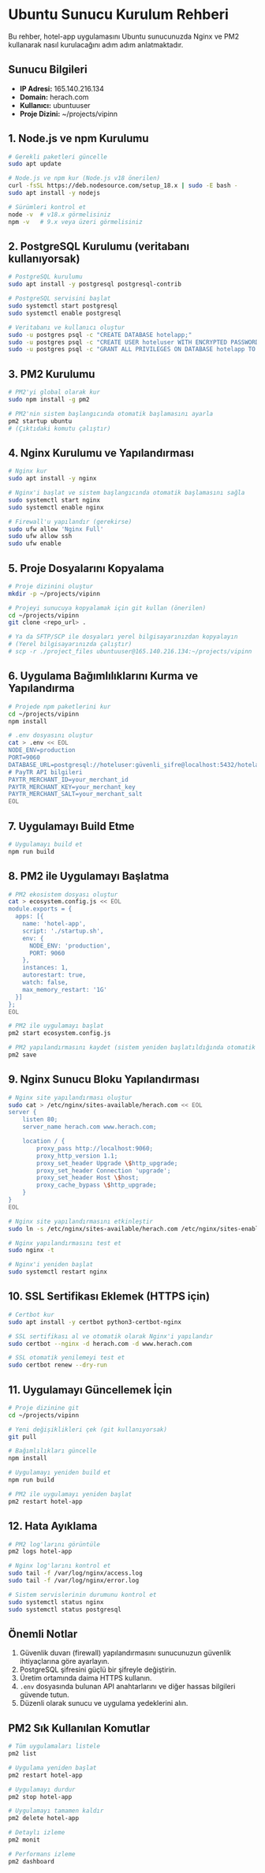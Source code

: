 # Ubuntu Sunucu Kurulum Rehberi

Bu rehber, hotel-app uygulamasını Ubuntu sunucunuzda Nginx ve PM2 kullanarak nasıl kurulacağını adım adım anlatmaktadır.

## Sunucu Bilgileri
- **IP Adresi:** 165.140.216.134
- **Domain:** herach.com
- **Kullanıcı:** ubuntuuser
- **Proje Dizini:** ~/projects/vipinn

## 1. Node.js ve npm Kurulumu

```bash
# Gerekli paketleri güncelle
sudo apt update

# Node.js ve npm kur (Node.js v18 önerilen)
curl -fsSL https://deb.nodesource.com/setup_18.x | sudo -E bash -
sudo apt install -y nodejs

# Sürümleri kontrol et
node -v  # v18.x görmelisiniz
npm -v   # 9.x veya üzeri görmelisiniz
```

## 2. PostgreSQL Kurulumu (veritabanı kullanıyorsak)

```bash
# PostgreSQL kurulumu
sudo apt install -y postgresql postgresql-contrib

# PostgreSQL servisini başlat
sudo systemctl start postgresql
sudo systemctl enable postgresql

# Veritabanı ve kullanıcı oluştur
sudo -u postgres psql -c "CREATE DATABASE hotelapp;"
sudo -u postgres psql -c "CREATE USER hoteluser WITH ENCRYPTED PASSWORD 'güvenli_şifre';"
sudo -u postgres psql -c "GRANT ALL PRIVILEGES ON DATABASE hotelapp TO hoteluser;"
```

## 3. PM2 Kurulumu

```bash
# PM2'yi global olarak kur
sudo npm install -g pm2

# PM2'nin sistem başlangıcında otomatik başlamasını ayarla
pm2 startup ubuntu
# (Çıktıdaki komutu çalıştır)
```

## 4. Nginx Kurulumu ve Yapılandırması

```bash
# Nginx kur
sudo apt install -y nginx

# Nginx'i başlat ve sistem başlangıcında otomatik başlamasını sağla
sudo systemctl start nginx
sudo systemctl enable nginx

# Firewall'u yapılandır (gerekirse)
sudo ufw allow 'Nginx Full'
sudo ufw allow ssh
sudo ufw enable
```

## 5. Proje Dosyalarını Kopyalama

```bash
# Proje dizinini oluştur
mkdir -p ~/projects/vipinn

# Projeyi sunucuya kopyalamak için git kullan (önerilen)
cd ~/projects/vipinn
git clone <repo_url> .

# Ya da SFTP/SCP ile dosyaları yerel bilgisayarınızdan kopyalayın
# (Yerel bilgisayarınızda çalıştır)
# scp -r ./project_files ubuntuuser@165.140.216.134:~/projects/vipinn
```

## 6. Uygulama Bağımlılıklarını Kurma ve Yapılandırma

```bash
# Projede npm paketlerini kur
cd ~/projects/vipinn
npm install

# .env dosyasını oluştur
cat > .env << EOL
NODE_ENV=production
PORT=9060
DATABASE_URL=postgresql://hoteluser:güvenli_şifre@localhost:5432/hotelapp
# PayTR API bilgileri
PAYTR_MERCHANT_ID=your_merchant_id
PAYTR_MERCHANT_KEY=your_merchant_key
PAYTR_MERCHANT_SALT=your_merchant_salt
EOL
```

## 7. Uygulamayı Build Etme

```bash
# Uygulamayı build et
npm run build
```

## 8. PM2 ile Uygulamayı Başlatma

```bash
# PM2 ekosistem dosyası oluştur
cat > ecosystem.config.js << EOL
module.exports = {
  apps: [{
    name: 'hotel-app',
    script: './startup.sh',
    env: {
      NODE_ENV: 'production',
      PORT: 9060
    },
    instances: 1,
    autorestart: true,
    watch: false,
    max_memory_restart: '1G'
  }]
};
EOL

# PM2 ile uygulamayı başlat
pm2 start ecosystem.config.js

# PM2 yapılandırmasını kaydet (sistem yeniden başlatıldığında otomatik başlaması için)
pm2 save
```

## 9. Nginx Sunucu Bloku Yapılandırması

```bash
# Nginx site yapılandırması oluştur
sudo cat > /etc/nginx/sites-available/herach.com << EOL
server {
    listen 80;
    server_name herach.com www.herach.com;

    location / {
        proxy_pass http://localhost:9060;
        proxy_http_version 1.1;
        proxy_set_header Upgrade \$http_upgrade;
        proxy_set_header Connection 'upgrade';
        proxy_set_header Host \$host;
        proxy_cache_bypass \$http_upgrade;
    }
}
EOL

# Nginx site yapılandırmasını etkinleştir
sudo ln -s /etc/nginx/sites-available/herach.com /etc/nginx/sites-enabled/

# Nginx yapılandırmasını test et
sudo nginx -t

# Nginx'i yeniden başlat
sudo systemctl restart nginx
```

## 10. SSL Sertifikası Eklemek (HTTPS için)

```bash
# Certbot kur
sudo apt install -y certbot python3-certbot-nginx

# SSL sertifikası al ve otomatik olarak Nginx'i yapılandır
sudo certbot --nginx -d herach.com -d www.herach.com

# SSL otomatik yenilemeyi test et
sudo certbot renew --dry-run
```

## 11. Uygulamayı Güncellemek İçin

```bash
# Proje dizinine git
cd ~/projects/vipinn

# Yeni değişiklikleri çek (git kullanıyorsak)
git pull

# Bağımlılıkları güncelle
npm install

# Uygulamayı yeniden build et
npm run build

# PM2 ile uygulamayı yeniden başlat
pm2 restart hotel-app
```

## 12. Hata Ayıklama

```bash
# PM2 log'larını görüntüle
pm2 logs hotel-app

# Nginx log'larını kontrol et
sudo tail -f /var/log/nginx/access.log
sudo tail -f /var/log/nginx/error.log

# Sistem servislerinin durumunu kontrol et
sudo systemctl status nginx
sudo systemctl status postgresql
```

## Önemli Notlar

1. Güvenlik duvarı (firewall) yapılandırmasını sunucunuzun güvenlik ihtiyaçlarına göre ayarlayın.
2. PostgreSQL şifresini güçlü bir şifreyle değiştirin.
3. Üretim ortamında daima HTTPS kullanın.
4. `.env` dosyasında bulunan API anahtarlarını ve diğer hassas bilgileri güvende tutun.
5. Düzenli olarak sunucu ve uygulama yedeklerini alın.

## PM2 Sık Kullanılan Komutlar

```bash
# Tüm uygulamaları listele
pm2 list

# Uygulama yeniden başlat
pm2 restart hotel-app

# Uygulamayı durdur
pm2 stop hotel-app

# Uygulamayı tamamen kaldır
pm2 delete hotel-app

# Detaylı izleme
pm2 monit

# Performans izleme
pm2 dashboard
```